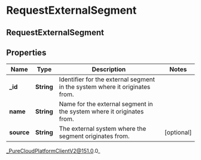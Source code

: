 # RequestExternalSegment

## RequestExternalSegment

## Properties

|Name | Type | Description | Notes|
|------------ | ------------- | ------------- | -------------|
| **_id** | **String** | Identifier for the external segment in the system where it originates from. | |
| **name** | **String** | Name for the external segment in the system where it originates from. | |
| **source** | **String** | The external system where the segment originates from. | [optional] |



_PureCloudPlatformClientV2@151.0.0_
